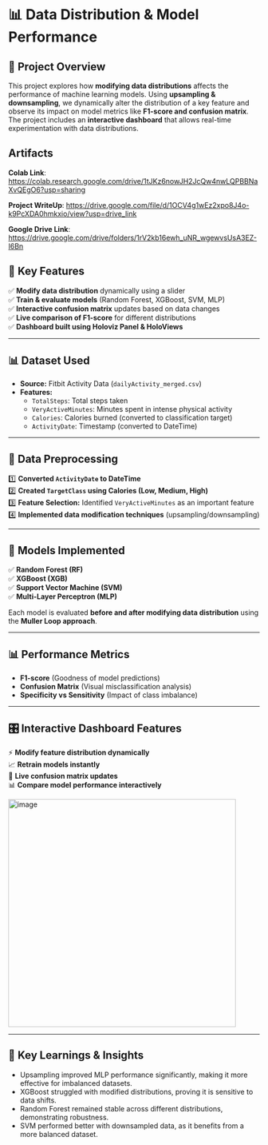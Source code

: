 # 📊 Data Distribution & Model Performance

## 📌 Project Overview
This project explores how **modifying data distributions** affects the performance of machine learning models. Using **upsampling & downsampling**, we dynamically alter the distribution of a key feature and observe its impact on model metrics like **F1-score and confusion matrix**. The project includes an **interactive dashboard** that allows real-time experimentation with data distributions.

## Artifacts

**Colab Link**: https://colab.research.google.com/drive/1tJKz6nowJH2JcQw4nwLQPBBNaXvQEgO6?usp=sharing

**Project WriteUp**: https://drive.google.com/file/d/1OCV4g1wEz2xpo8J4o-k9PcXDA0hmkxio/view?usp=drive_link

**Google Drive Link**: https://drive.google.com/drive/folders/1rV2kb16ewh_uNR_wgewvsUsA3EZ-I6Bn

## 🚀 Key Features
✅ **Modify data distribution** dynamically using a slider  
✅ **Train & evaluate models** (Random Forest, XGBoost, SVM, MLP)  
✅ **Interactive confusion matrix** updates based on data changes  
✅ **Live comparison of F1-score** for different distributions  
✅ **Dashboard built using Holoviz Panel & HoloViews**  

---
## 📊 Dataset Used
- **Source:** Fitbit Activity Data (`dailyActivity_merged.csv`)
- **Features:**
  - `TotalSteps`: Total steps taken
  - `VeryActiveMinutes`: Minutes spent in intense physical activity
  - `Calories`: Calories burned (converted to classification target)
  - `ActivityDate`: Timestamp (converted to DateTime)

---

## 🔬 Data Preprocessing
1️⃣ **Converted `ActivityDate` to DateTime**  
2️⃣ **Created `TargetClass` using Calories (Low, Medium, High)**  
3️⃣ **Feature Selection:** Identified `VeryActiveMinutes` as an important feature  
4️⃣ **Implemented data modification techniques** (upsampling/downsampling)  

---

## 🤖 Models Implemented
✅ **Random Forest (RF)**  
✅ **XGBoost (XGB)**  
✅ **Support Vector Machine (SVM)**  
✅ **Multi-Layer Perceptron (MLP)**  

Each model is evaluated **before and after modifying data distribution** using the **Muller Loop approach**.

---

## 📊 Performance Metrics
- **F1-score** (Goodness of model predictions)
- **Confusion Matrix** (Visual misclassification analysis)
- **Specificity vs Sensitivity** (Impact of class imbalance)

---

## 🎛️ Interactive Dashboard Features
⚡ **Modify feature distribution dynamically**  
📈 **Retrain models instantly**  
🎯 **Live confusion matrix updates**  
📊 **Compare model performance interactively**  

<img width="456" alt="image" src="https://github.com/user-attachments/assets/bc4c8c2a-d983-4eb9-9743-b53f5012bbc4" />

---
## 📌 Key Learnings & Insights
* Upsampling improved MLP performance significantly, making it more effective for imbalanced datasets.
* XGBoost struggled with modified distributions, proving it is sensitive to data shifts.
* Random Forest remained stable across different distributions, demonstrating robustness.
* SVM performed better with downsampled data, as it benefits from a more balanced dataset.
